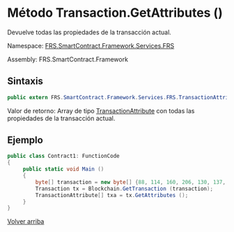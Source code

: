 # Método Transaction.GetAttributes ()

Devuelve todas las propiedades de la transacción actual.

Namespace: [FRS.SmartContract.Framework.Services.FRS](../../FRS.md)

Assembly: FRS.SmartContract.Framework

## Sintaxis

```c#
public extern FRS.SmartContract.Framework.Services.FRS.TransactionAttribute[] GetAttributes ()
```

Valor de retorno: Array de tipo [TransactionAttribute](../TransactionAttribute.md) con todas las propiedades de la transacción actual.

## Ejemplo

```c#
public class Contract1: FunctionCode
{
     public static void Main ()
     {
         byte[] transaction = new byte[] {88, 114, 160, 206, 130, 137, 41, 94, 119, 120, 242, 71, 232, 244, 3, 20, 165, 69, 182, 106, 185, 119, 239, 183, 65, 174, 220, 157, 251, 28, 215};
         Transaction tx = Blockchain.GetTransaction (transaction);
         TransactionAttribute[] txa = tx.GetAttributes ();
     }
}
```



[Volver arriba](../Transaction.md)
